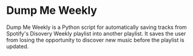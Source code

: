 # Dump Me Weekly
Dump Me Weekly is a Python script for automatically saving tracks from Spotify's Disovery Weekly playlist into another playlist. It saves the user from losing the opportunity to discover new music before the playlist is updated.
